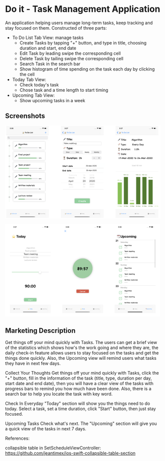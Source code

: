 # Do it - Task Management Application

An application helping users manage long-term tasks, keep tracking and stay focused on them. Constructed of three parts:

- To Do List Tab View: manage tasks
  - Create Tasks by tapping "+" button, and type in title, choosing duration and start, end date
  - Edit Task by leading swipe the corresponding cell
  - Delete Task by tailing swipe the corresponding cell
  - Search Task in the search bar
  - Show histogram of time spending on the task each day by clicking the cell
- Today Tab View:
  - Check today's task
  - Chose task and a time length to start timing
- Upcoming Tab View:
  - Show upcoming tasks in a week

## Screenshots

![image-20200815180515567](./resources/screenshot01.png)

![image-20200815180710713](./resources/screenshot02.png)

## Marketing Description

Get things off your mind quickly with Tasks. The users can get a brief view of the statistics which shows how's the work going and where they are, the daily check-in feature allows users to stay focused on the tasks and get the things done quickly. Also, the Upcoming view will remind users what tasks they have in next few days.

Collect Your Thoughts
    Get things off your mind quickly with Tasks, click the "+" button, fill in the information of the task (title, type, duration per day, start date and end date), then you will have a clear view of the tasks with progress bars to remind you how much have been done. Also, there is a search bar to help you locate the task with key word. 

Check In Everyday
    "Today" section will show you the things need to do today. Select a task, set a time duration, click "Start" button, then just stay focused.

Upcoming Tasks
    Check what's next. The "Upcoming" section will give you a quick view of the tasks in next 7 days.



References:

collapsible table in SetScheduleViewController: https://github.com/jeantimex/ios-swift-collapsible-table-section
